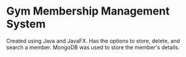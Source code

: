# Gym Membership Management System

Created using Java and JavaFX. Has the options to store, delete, and search a member. MongoDB was used to store the member's details.

